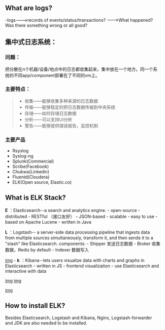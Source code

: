 ## What are logs?
-logs--->records of events/status/transactions?
     --->What happened? Was there something wrong or all good?

## 集中式日志系统：
### 问题： 
   把分散在n个机器/设备/地点中的日志都收集起来，集中放在一个地方。同一个系统的不同app/component部署在了不同的vm上。
### 主要特点：
  > * 收集——能够收集多种来源的日志数据
  > * 传输——能够稳定的把日志数据传输到中央系统
  > * 存储——如何存储日志数据
  > * 分析——可以支持UI分析
  > * 警告——能够提供错误报告，监控机制

### 主要产品
- Rsyslog
- Syslog-ng
- Splunk(Commercial)
- Scribe(Facebook)
- Chukwa(Linkedin)
- Fluentd(Cloudera)
- ELK(Open source, Elastic.co)

## What is ELK Stack?
**E** ：Elasticsearch--a search and analytics engine.
        - open-source
        - distributed
        - RESTful （接口友好）
        - JSON-based 
        - scalable
        - easy to use
        - based on Apache Lucene
        - written in Java
        
**L** ：Logstash--
a server-side data processing pipeline that ingests data from multiple sources simultaneously, transform it, and then sends it to a "stash" like Elasticsearch.
        components:
        - Shipper 发送日志数据
        - Broker  收集数据，Redis by default
        - Indexer 数据写入
 
 [img](/logstashComponents.png)
        - 
**k** ：Kibana--lets users visualize data with charts and graphs in Elasticsearch
        - written in JS
        - frontend visualization
        - use Elasticsearch and interactive with data 
        

[img](/elk.png)
[img](https://jacaranda2016.github.io/webwxgetmsgimg.jpg)

[img](/ELK.jpg)

## How to install ELK?
Besides Elasticsearch, Logstash and Kibana, Nginx, Logstash-forwarder and JDK are also needed to be installed. 

  
  
 
